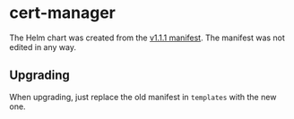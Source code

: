 #  cert-manager

The Helm chart was created from the [v1.1.1 manifest](https://github.com/jetstack/cert-manager/releases/download/v1.1.1/cert-manager.yaml). The manifest was not edited in any way.

## Upgrading
When upgrading, just replace the old manifest in `templates` with the new one.
